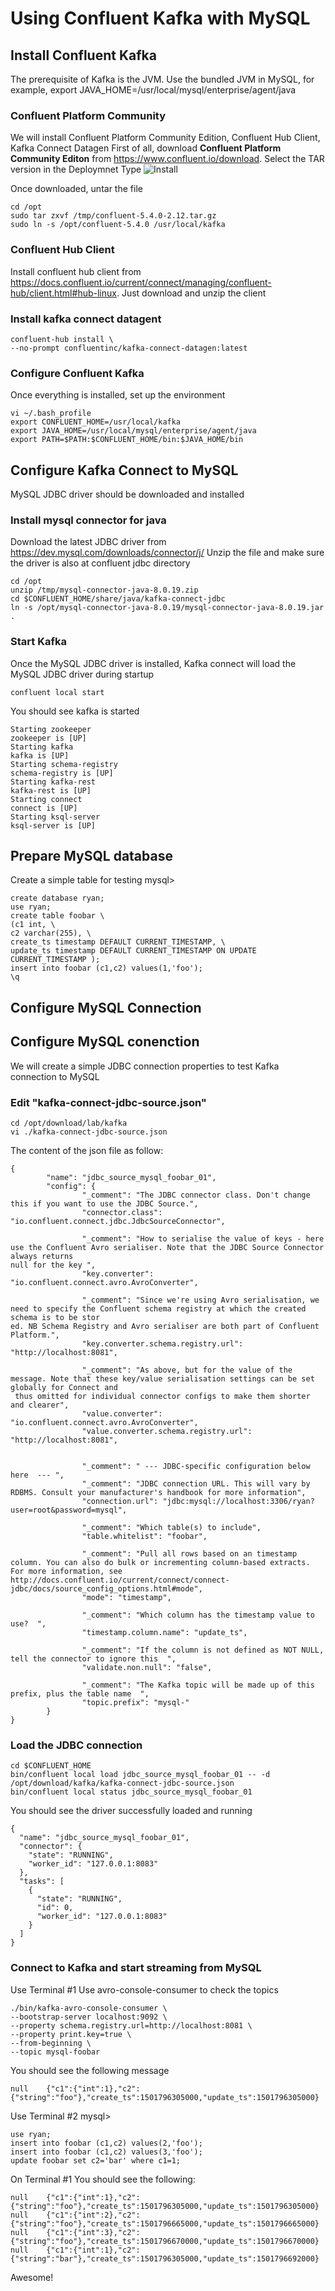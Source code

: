 # Using Confluent Kafka with MySQL
## Install Confluent Kafka
The prerequisite of Kafka is the JVM. 
Use the bundled JVM in MySQL, for example, export JAVA_HOME=/usr/local/mysql/enterprise/agent/java

### Confluent Platform Community 
We will install Confluent Platform Community Edition, Confluent Hub Client, Kafka Connect Datagen
First of all, download **Confluent Platform Community Editon** from https://www.confluent.io/download. 
Select the TAR version in the Deploymnet Type
![Install](img/C1.png)

Once downloaded, untar the file
```
cd /opt
sudo tar zxvf /tmp/confluent-5.4.0-2.12.tar.gz
sudo ln -s /opt/confluent-5.4.0 /usr/local/kafka
```
### Confluent Hub Client
Install confluent hub client from https://docs.confluent.io/current/connect/managing/confluent-hub/client.html#hub-linux. Just download and unzip the client

### Install kafka connect datagent
```
confluent-hub install \
--no-prompt confluentinc/kafka-connect-datagen:latest
```
### Configure Confluent Kafka
Once everything is installed, set up the environment
```
vi ~/.bash_profile
export CONFLUENT_HOME=/usr/local/kafka
export JAVA_HOME=/usr/local/mysql/enterprise/agent/java
export PATH=$PATH:$CONFLUENT_HOME/bin:$JAVA_HOME/bin
```

## Configure Kafka Connect to MySQL
MySQL JDBC driver should be downloaded and installed

### Install mysql connector for java
Download the latest JDBC driver from https://dev.mysql.com/downloads/connector/j/
Unzip the file and make sure the driver is also at confluent jdbc directory
``` 
cd /opt
unzip /tmp/mysql-connector-java-8.0.19.zip
cd $CONFLUENT_HOME/share/java/kafka-connect-jdbc
ln -s /opt/mysql-connector-java-8.0.19/mysql-connector-java-8.0.19.jar .
```

### Start Kafka
Once the MySQL JDBC driver is installed, Kafka connect will load the MySQL JDBC driver during startup
```
confluent local start
```
You should see kafka is started
```
Starting zookeeper
zookeeper is [UP]
Starting kafka
kafka is [UP]
Starting schema-registry
schema-registry is [UP]
Starting kafka-rest
kafka-rest is [UP]
Starting connect
connect is [UP]
Starting ksql-server
ksql-server is [UP]
```
## Prepare MySQL database
Create a simple table for testing
mysql>
```
create database ryan;
use ryan;
create table foobar \
(c1 int, \
c2 varchar(255), \
create_ts timestamp DEFAULT CURRENT_TIMESTAMP, \
update_ts timestamp DEFAULT CURRENT_TIMESTAMP ON UPDATE CURRENT_TIMESTAMP );
insert into foobar (c1,c2) values(1,'foo');
\q
```

## Configure MySQL Connection

## Configure MySQL conenction
We will create a simple JDBC connection properties to test Kafka connection to MySQL

### Edit "kafka-connect-jdbc-source.json"
```
cd /opt/download/lab/kafka
vi ./kafka-connect-jdbc-source.json 
```
The content of the json file as follow:
```
{
        "name": "jdbc_source_mysql_foobar_01",
        "config": {
                "_comment": "The JDBC connector class. Don't change this if you want to use the JDBC Source.",
                "connector.class": "io.confluent.connect.jdbc.JdbcSourceConnector",

                "_comment": "How to serialise the value of keys - here use the Confluent Avro serialiser. Note that the JDBC Source Connector always returns
null for the key ",
                "key.converter": "io.confluent.connect.avro.AvroConverter",

                "_comment": "Since we're using Avro serialisation, we need to specify the Confluent schema registry at which the created schema is to be stor
ed. NB Schema Registry and Avro serialiser are both part of Confluent Platform.",
                "key.converter.schema.registry.url": "http://localhost:8081",

                "_comment": "As above, but for the value of the message. Note that these key/value serialisation settings can be set globally for Connect and
 thus omitted for individual connector configs to make them shorter and clearer",
                "value.converter": "io.confluent.connect.avro.AvroConverter",
                "value.converter.schema.registry.url": "http://localhost:8081",


                "_comment": " --- JDBC-specific configuration below here  --- ",
                "_comment": "JDBC connection URL. This will vary by RDBMS. Consult your manufacturer's handbook for more information",
                "connection.url": "jdbc:mysql://localhost:3306/ryan?user=root&password=mysql",

                "_comment": "Which table(s) to include",
                "table.whitelist": "foobar",

                "_comment": "Pull all rows based on an timestamp column. You can also do bulk or incrementing column-based extracts. For more information, see http://docs.confluent.io/current/connect/connect-jdbc/docs/source_config_options.html#mode",
                "mode": "timestamp",

                "_comment": "Which column has the timestamp value to use?  ",
                "timestamp.column.name": "update_ts",

                "_comment": "If the column is not defined as NOT NULL, tell the connector to ignore this  ",
                "validate.non.null": "false",

                "_comment": "The Kafka topic will be made up of this prefix, plus the table name  ",
                "topic.prefix": "mysql-"
        }
}
```
### Load the JDBC connection 
```
cd $CONFLUENT_HOME
bin/confluent local load jdbc_source_mysql_foobar_01 -- -d /opt/download/kafka/kafka-connect-jdbc-source.json
bin/confluent local status jdbc_source_mysql_foobar_01
```
You should see the driver successfully loaded and running
```
{
  "name": "jdbc_source_mysql_foobar_01",
  "connector": {
    "state": "RUNNING",
    "worker_id": "127.0.0.1:8083"
  },
  "tasks": [
    {
      "state": "RUNNING",
      "id": 0,
      "worker_id": "127.0.0.1:8083"
    }
  ]
}
```
### Connect to Kafka and start streaming from MySQL
Use Terminal #1
Use avro-console-consumer to check the topics
```
./bin/kafka-avro-console-consumer \
--bootstrap-server localhost:9092 \
--property schema.registry.url=http://localhost:8081 \
--property print.key=true \
--from-beginning \
--topic mysql-foobar
```
You should see the following message
```
null    {"c1":{"int":1},"c2":{"string":"foo"},"create_ts":1501796305000,"update_ts":1501796305000}
```
Use Terminal #2
mysql>
```
use ryan;
insert into foobar (c1,c2) values(2,'foo');
insert into foobar (c1,c2) values(3,'foo');
update foobar set c2='bar' where c1=1;
```
On Terminal #1
You should see the following:
```
null    {"c1":{"int":1},"c2":{"string":"foo"},"create_ts":1501796305000,"update_ts":1501796305000}
null    {"c1":{"int":2},"c2":{"string":"foo"},"create_ts":1501796665000,"update_ts":1501796665000}
null    {"c1":{"int":3},"c2":{"string":"foo"},"create_ts":1501796670000,"update_ts":1501796670000}
null    {"c1":{"int":1},"c2":{"string":"bar"},"create_ts":1501796305000,"update_ts":1501796692000}
```
Awesome!








